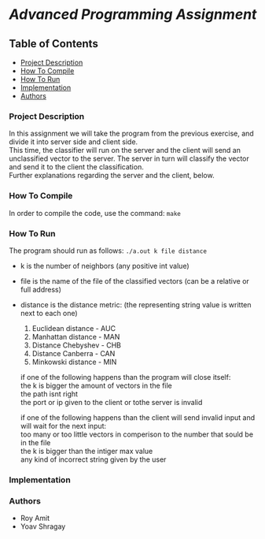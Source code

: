 # *__Advanced Programming Assignment__*

## Table of Contents
* [Project Description](#project-description)
* [How To Compile](#how-to-compile)
* [How To Run](#how-to-run)
* [Implementation](#implementation)
* [Authors](#authors)

### Project Description  
In this assignment we will take the program from the previous exercise, and divide it into server side and client side.  
This time, the classifier will run on the server and the client will send an unclassified vector to the server. 
The server in turn will classify the vector and send it to the client the classification.  
Further explanations regarding the server and the client, below.

### How To Compile
In order to compile the code, use the command: `make`

### How To Run
The program should run as follows: `./a.out k file distance`
- k is the number of neighbors (any positive int value)
- file is the name of the file of the classified vectors (can be a relative or full address)
- distance is the distance metric: (the representing string value is written next to each one)

  1) Euclidean distance - AUC
  2) Manhattan distance - MAN
  3) Distance Chebyshev - CHB
  4) Distance Canberra - CAN
  5) Minkowski distance - MIN  
    
  if one of the following happens than the program will close itself:   
  the k is bigger the amount of vectors in the file  
  the path isnt right  
  the port or ip given to the client or tothe server is invalid    
    
  if one of the following happens than the client will send invalid input and will wait for the next input:  
  too many or too little vectors in comperison to the number that sould be in the file  
  the k is bigger than the intiger max value  
  any kind of incorrect string given by the user  
  
### Implementation  



### Authors
- Roy Amit
- Yoav Shragay

